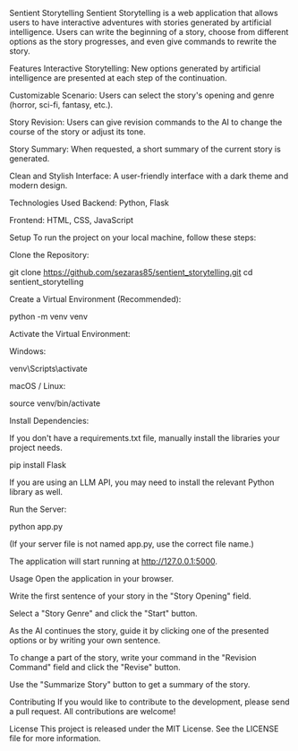Sentient Storytelling
Sentient Storytelling is a web application that allows users to have interactive adventures with stories generated by artificial intelligence. Users can write the beginning of a story, choose from different options as the story progresses, and even give commands to rewrite the story.

Features
Interactive Storytelling: New options generated by artificial intelligence are presented at each step of the continuation.

Customizable Scenario: Users can select the story's opening and genre (horror, sci-fi, fantasy, etc.).

Story Revision: Users can give revision commands to the AI to change the course of the story or adjust its tone.

Story Summary: When requested, a short summary of the current story is generated.

Clean and Stylish Interface: A user-friendly interface with a dark theme and modern design.

Technologies Used
Backend: Python, Flask

Frontend: HTML, CSS, JavaScript

Setup
To run the project on your local machine, follow these steps:

Clone the Repository:

git clone https://github.com/sezaras85/sentient_storytelling.git
cd sentient_storytelling

Create a Virtual Environment (Recommended):

python -m venv venv

Activate the Virtual Environment:

Windows:

venv\Scripts\activate

macOS / Linux:

source venv/bin/activate

Install Dependencies:

If you don't have a requirements.txt file, manually install the libraries your project needs.

pip install Flask

If you are using an LLM API, you may need to install the relevant Python library as well.

Run the Server:

python app.py

(If your server file is not named app.py, use the correct file name.)

The application will start running at http://127.0.0.1:5000.

Usage
Open the application in your browser.

Write the first sentence of your story in the "Story Opening" field.

Select a "Story Genre" and click the "Start" button.

As the AI continues the story, guide it by clicking one of the presented options or by writing your own sentence.

To change a part of the story, write your command in the "Revision Command" field and click the "Revise" button.

Use the "Summarize Story" button to get a summary of the story.

Contributing
If you would like to contribute to the development, please send a pull request. All contributions are welcome!

License
This project is released under the MIT License. See the LICENSE file for more information.
